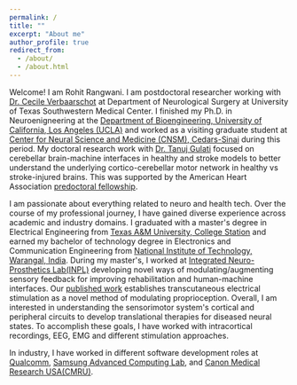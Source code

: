 ```yaml
---
permalink: /
title: ""
excerpt: "About me"
author_profile: true
redirect_from: 
  - /about/
  - /about.html
---
```


Welcome! I am Rohit Rangwani. I am postdoctoral researcher working with [Dr. Cecile Verbaarschot](https://profiles.utsouthwestern.edu/profile/239528/cecile-verbaarschot.html) at Department of Neurological Surgery at University of Texas Southwestern Medical Center. I finished my Ph.D. in Neuroenigneering at the [Department of Bioengineering, University of California, Los Angeles (UCLA)](https://www.bioeng.ucla.edu/) and worked as a visiting graduate student at [Center for Neural Science and Medicine (CNSM), Cedars-Sinai](https://www.cedars-sinai.edu/research/areas/neural-science.html) during this period. My doctoral research work with [Dr. Tanuj Gulati](https://www.gulatilab.org/) focused on cerebellar brain-machine interfaces in healthy and stroke models to better understand the underlying cortico-cerebellar motor network in healthy vs stroke-injured brains. This was supported by the American Heart Association [predoctoral fellowship](https://professional.heart.org/en/research-programs/aha-funding-opportunities/predoctoral-fellowship). 

I am passionate about everything related to neuro and health tech. Over the course of my professional journey, I have gained diverse experience across academic and industry domains. I graduated with a master's degree in Electrical Engineering from [Texas A&M University, College Station](https://www.tamu.edu/index.html) and earned my bachelor of technology degree in Electronics and Communication Engineering  from [National Institute of Technology, Warangal, India](https://www.nitw.ac.in/). During my master's, I worked  at [Integrated Neuro-Prosthetics Lab(INPL)](https://www.hangue.com/home) developing novel ways of modulating/augmenting sensory feedback for improving rehabilitation and human-machine interfaces. Our [published work](https://jneuroengrehab.biomedcentral.com/articles/10.1186/s12984-021-00870-y) establishes transcutaneous electrical stimulation as a novel method of modulating proprioception. Overall, I am interested in understanding the sensorimotor system's cortical and peripheral circuits to develop translational therapies for diseased neural states. To accomplish these goals, I have worked with intracortical recordings, EEG, EMG and different stimulation approaches.

In industry, I have worked in different software development roles at [Qualcomm](https://www.qualcomm.com/), [Samsung Advanced Computing Lab](https://semiconductor.samsung.com/us/about-us/us-office/us-r-and-d-labs/computing-lab-sarc-acl/), and [Canon Medical Research USA(CMRU)](https://www.research.us.medical.canon/).
